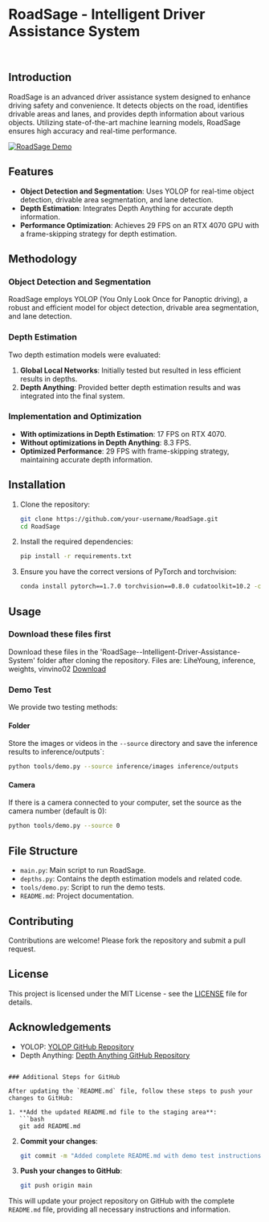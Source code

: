 
 ``` ```
# RoadSage - Intelligent Driver Assistance System
 ``` ```
## Introduction

RoadSage is an advanced driver assistance system designed to enhance driving safety and convenience. It detects objects on the road, identifies drivable areas and lanes, and provides depth information about various objects. Utilizing state-of-the-art machine learning models, RoadSage ensures high accuracy and real-time performance.
 ```  ```

[![RoadSage Demo](http://img.youtube.com/vi/G-yPNttUNdk/0.jpg)](http://www.youtube.com/watch?v=G-yPNttUNdk)


## Features

- **Object Detection and Segmentation**: Uses YOLOP for real-time object detection, drivable area segmentation, and lane detection.
- **Depth Estimation**: Integrates Depth Anything for accurate depth information.
- **Performance Optimization**: Achieves 29 FPS on an RTX 4070 GPU with a frame-skipping strategy for depth estimation.
 ``` ```
## Methodology
 
### Object Detection and Segmentation

RoadSage employs YOLOP (You Only Look Once for Panoptic driving), a robust and efficient model for object detection, drivable area segmentation, and lane detection.
 ```  ```
### Depth Estimation

Two depth estimation models were evaluated:
1. **Global Local Networks**: Initially tested but resulted in less efficient results in depths.
2. **Depth Anything**: Provided better depth estimation results and was integrated into the final system.
``` ```
### Implementation and Optimization
 
- **With optimizations in Depth Estimation**: 17 FPS on RTX 4070.
- **Without optimizations in Depth Anything**: 8.3 FPS.
- **Optimized Performance**: 29 FPS with frame-skipping strategy, maintaining accurate depth information.
``` ```
## Installation

   
1. Clone the repository:
   ```bash
   git clone https://github.com/your-username/RoadSage.git
   cd RoadSage
   ```
2. Install the required dependencies:
   ```bash
   pip install -r requirements.txt
   ```
3. Ensure you have the correct versions of PyTorch and torchvision:
   ```bash
   conda install pytorch==1.7.0 torchvision==0.8.0 cudatoolkit=10.2 -c pytorch
   ```

## Usage

### Download these files first

Download these files in the 'RoadSage--Intelligent-Driver-Assistance-System' folder after cloning the repository. Files are: LiheYoung, inference, weights, vinvino02 [Download](https://drive.google.com/drive/folders/1b9jaZK7c9ZVgqjd2WdCt790fueCtz-hQ?usp=sharing)

### Demo Test

We provide two testing methods:

#### Folder

Store the images or videos in the `--source` directory and save the inference results to inference/outputs`:
```bash
python tools/demo.py --source inference/images inference/outputs
```

#### Camera

If there is a camera connected to your computer, set the source as the camera number (default is 0):
```bash
python tools/demo.py --source 0
```

## File Structure

- `main.py`: Main script to run RoadSage.
- `depths.py`: Contains the depth estimation models and related code.
- `tools/demo.py`: Script to run the demo tests.
- `README.md`: Project documentation.

## Contributing

Contributions are welcome! Please fork the repository and submit a pull request.

## License

This project is licensed under the MIT License - see the [LICENSE](LICENSE) file for details.

## Acknowledgements

- YOLOP: [YOLOP GitHub Repository](https://github.com/hustvl/YOLOP)
- Depth Anything: [Depth Anything GitHub Repository](https://github.com/isl-org/DPT)
```

### Additional Steps for GitHub

After updating the `README.md` file, follow these steps to push your changes to GitHub:

1. **Add the updated README.md file to the staging area**:
   ```bash
   git add README.md
   ```
2. **Commit your changes**:
   ```bash
   git commit -m "Added complete README.md with demo test instructions and requirements"
   ```
3. **Push your changes to GitHub**:
   ```bash
   git push origin main
   ```

This will update your project repository on GitHub with the complete `README.md` file, providing all necessary instructions and information.
